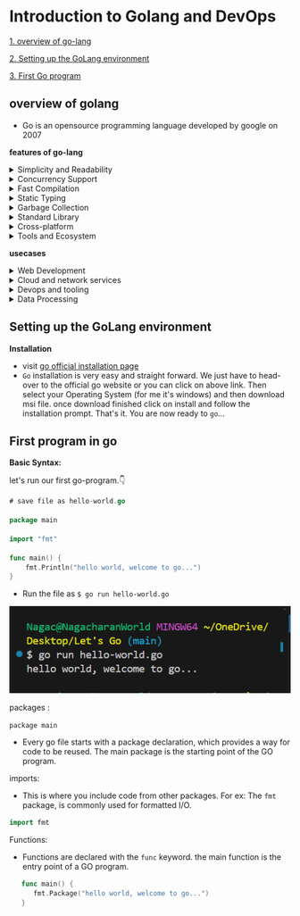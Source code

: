
# Introduction to Golang and DevOps
[1. overview of go-lang](#overview-of-golang)

[2. Setting up the GoLang environment](#Setting-up-the-GoLang-environment)

[3. First Go program](#First-program-in-go)


## overview of golang
- Go is an opensource programming language developed by google on 2007

**features of go-lang**
<details><summary>Simplicity and Readability</summary>Go is designed to be simple and easy to understand. Its syntax is clean and concise, which makes it easy to read and write</details>
<details><summary>Concurrency Support</summary> One of the most notable features of go is its built-in support for concurrency. Go routines (lightweight threads) and channels (for communication between Go Routines) make concurrent programming more accessible and efficient. </details>
<details><summary>Fast Compilation</summary>Go compiles very quickly, which enhances the productivity of developers. This is partly due to its simplicity and the way it handles dependencies.</details>
<details><summary>Static Typing</summary>Go is statically typed, which means that types are checked at compile time. This can lead to more efficient code.</details>
<details><summary>Garbage Collection</summary>It has powerful garbage collector that helps manage memory automatically, reducing the risk of memory leaks and other memory-related errors </details>
<details><summary>Standard Library</summary>Go comes with a rich standard library that covers a wide range of functionalities from handling I/o to networking </details>
<details><summary>Cross-platform</summary> Go supports cross platform development, making it possible to build software that runs on various operating systems including windows, linux and macos </details>
<details><summary>Tools and Ecosystem</summary>Go has a growing ecosystem with a variety of tools for testing, debugging, and dependency management</details>

**usecases**

<details><summary>Web Development</summary>Go is often used for webservers, RESTFUl APIs and microservices due to its efficiency and scalability</details>
<details><summary>Cloud and network services</summary>Its performance and concurrency features make it suitable for cloud computing, networking services and distributed systems</details>
<details><summary>Devops and tooling</summary>Go is popular in the DevOps Community for building tools and utilities. thanks to its simplicity and ability to produce statically linked binaries that are easy to deploy e.x; docker, kubernetes, prometheus, terrfaform etcd, Grafana, Hugo, InfluxDB, CockroachDB etc</details>
<details><summary>Data Processing</summary>Go's performance characteristics make it suitable for data processing tasks that require concurrency and efficiency</details>

## Setting up the GoLang environment

**Installation**
- visit [go official installation page](https://go.dev/doc/install)
- `Go` installation is very easy and straight forward. We just have to head-over to the official go website or you can click on above link. Then select your Operating System (for me it's windows) and then download msi file. once download finished click on install and follow the installation prompt. That's it. You are now ready to `go`...

## First program in go

**Basic Syntax:**

let's run our first go-program.👇

``` go
# save file as hello-world.go

package main

import "fmt"

func main() {
	fmt.Println("hello world, welcome to go...")
}

```
- Run the file as `$ go run hello-world.go`

![Execution image](image.png)

packages :

`package main`
- Every go file starts with a package declaration, which provides a way for code to be reused. The main package is the starting point of the GO program.
  
imports:
- This is where you include code from other packages. For ex: The `fmt` package, is commonly used for formatted I/O.
```go
import fmt
```
  
Functions:
 - Functions are declared with the `func` keyword. the main function is the entry point of a GO program.
``` go
   func main() {
      fmt.Package("hello world, welcome to go...")
   }
```

